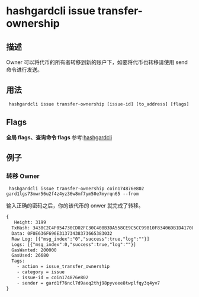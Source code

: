 # hashgardcli issue transfer-ownership

## 描述
Owner 可以将代币的所有者转移到新的账户下，如要将代币也转移请使用 send 命令进行发送。

## 用法
```shell
 hashgardcli issue transfer-ownership [issue-id] [to_address] [flags]
```
## Flags

**全局 flags、查询命令 flags** 参考:[hashgardcli](../README.md)

## 例子

### 转移 Owner
```shell
 hashgardcli issue transfer-ownership coin174876e802 gard1lgs73mwr56u2f4z4yz36w8mf7ym50e7myrqn65 --from
```
输入正确的密码之后，你的该代币的 onwer 就完成了转移。
```txt
{
   Height: 3199
  TxHash: 3438C2C4F054730CD02FC30C408B3DA558CE9C5CC99810F83406DB1D41708CC9
  Data: 0F0E636F696E31373438373665383032
  Raw Log: [{"msg_index":"0","success":true,"log":""}]
  Logs: [{"msg_index":0,"success":true,"log":""}]
  GasWanted: 200000
  GasUsed: 26680
  Tags:
    - action = issue_transfer_ownership
    - category = issue
    - issue-id = coin174876e802
    - sender = gard1f76ncl7d9aeq2thj98pyveee8twplfqy3q4yv7
}
```
